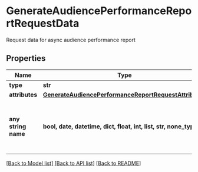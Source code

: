 # GenerateAudiencePerformanceReportRequestData

Request data for async audience performance report

## Properties
Name | Type | Description | Notes
------------ | ------------- | ------------- | -------------
**type** | **str** |  | 
**attributes** | [**GenerateAudiencePerformanceReportRequestAttributes**](GenerateAudiencePerformanceReportRequestAttributes.md) |  | 
**any string name** | **bool, date, datetime, dict, float, int, list, str, none_type** | any string name can be used but the value must be the correct type | [optional]

[[Back to Model list]](../README.md#documentation-for-models) [[Back to API list]](../README.md#documentation-for-api-endpoints) [[Back to README]](../README.md)


